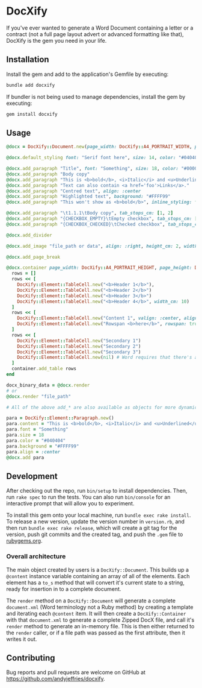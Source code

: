 # DocXify

If you've ever wanted to generate a Word Document containing a letter or a contract (not a full page layout advert or advanced formatting like that), DocXify is the gem you need in your life.

## Installation

Install the gem and add to the application's Gemfile by executing:

```sh
bundle add docxify
```

If bundler is not being used to manage dependencies, install the gem by executing:

```sh
gem install docxify
```

## Usage

```ruby
@docx = DocXify::Document.new(page_width: DocXify::A4_PORTRAIT_WIDTH, page_height: DocXify::A4_PORTRAIT_HEIGHT)

@docx.default_styling font: "Serif font here", size: 14, color: "#040404"

@docx.add_paragraph "Title", font: "Something", size: 18, color: "#00000"
@docx.add_paragraph "Body copy"
@docx.add_paragraph "This is <b>bold</b>, <i>Italic</i> and <u>Underlined</u>."
@docx.add_paragraph "Text can also contain <a href='foo'>Links</a>."
@docx.add_paragraph "Centred text", align: :center
@docx.add_paragraph "Highlighted text", background: "#FFFF99"
@docx.add_paragraph "This won't show as <b>bold</b>", inline_styling: false

@docx.add_paragraph "\t1.1.1\tBody copy", tab_stops_cm: [1, 2]
@docx.add_paragraph "{CHECKBOX_EMPTY}\tEmpty checkbox", tab_stops_cm: [2]
@docx.add_paragraph "{CHECKBOX_CHECKED}\tChecked checkbox", tab_stops_cm: [2]

@docx.add_divider

@docx.add_image "file_path or data", align: :right, height_cm: 2, width_cm: 4

@docx.add_page_break

@docx.container page_width: DocXify::A4_PORTRAIT_HEIGHT, page_height: DocXify::A4_PORTRAIT_WIDTH do |container|
  rows = []
  rows << [
    DocXify::Element::TableCell.new("<b>Header 1</b>"),
    DocXify::Element::TableCell.new("<b>Header 2</b>")
    DocXify::Element::TableCell.new("<b>Header 3</b>")
    DocXify::Element::TableCell.new("<b>Header 4</b>", width_cm: 10)
  ]
  rows << [
    DocXify::Element::TableCell.new("Content 1", valign: :center, align: :left, nowrap: true, colspan: 3),
    DocXify::Element::TableCell.new("Rowspan <b>here</b>", rowspan: true) # merges until a "nil" cell
  ]
  rows << [
    DocXify::Element::TableCell.new("Secondary 1")
    DocXify::Element::TableCell.new("Secondary 2")
    DocXify::Element::TableCell.new("Secondary 3")
    DocXify::Element::TableCell.new(nil) # Word requires that there's an empty cell merged with the previous rowspan
  ]
  container.add_table rows
end

docx_binary_data = @docx.render
# or
@docx.render "file_path"

# All of the above add_* are also available as objects for more dynamic control

para = DocXify::Element::Paragraph.new()
para.content = "This is <b>bold</b>, <i>Italic</i> and <u>Underlined</u>. It can also contain <a href='foo'>Links</a>."
para.font = "Something"
para.size = 18
para.color = "#040404"
para.background = "#FFFF99"
para.align = :center
@docx.add para
```

## Development

After checking out the repo, run `bin/setup` to install dependencies. Then, run `rake spec` to run the tests. You can also run `bin/console` for an interactive prompt that will allow you to experiment.

To install this gem onto your local machine, run `bundle exec rake install`. To release a new version, update the version number in `version.rb`, and then run `bundle exec rake release`, which will create a git tag for the version, push git commits and the created tag, and push the `.gem` file to [rubygems.org](https://rubygems.org).

### Overall architecture

The main object created by users is a `DocXify::Document`. This builds up a `@content` instance variable containing an array of all of the elements. Each element has a `to_s` method that will convert it's current state to a string, ready for insertion in to a complete document.

The `render` method on a `DocXify::Document` will generate a complete `document.xml` (Word terminology not a Ruby method) by creating a template and iterating each `@content` item. It will then create a `DocXify::Container` with that `document.xml` to generate a complete Zipped DocX file, and call it's `render` method to generate an in-memory file. This is then either returned to the `render` caller, or if a file path was passed as the first attribute, then it writes it out.

## Contributing

Bug reports and pull requests are welcome on GitHub at <https://github.com/andyjeffries/docxify>.
